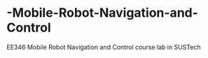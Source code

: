 # -Mobile-Robot-Navigation-and-Control
EE346 Mobile Robot Navigation and Control course lab in SUSTech
